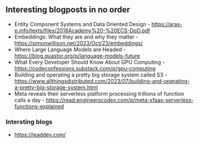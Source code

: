 ## Interesting blogposts in no order

-  	Entity Component Systems and Data Oriented Design - https://aras-p.info/texts/files/2018Academy%20-%20ECS-DoD.pdf
-  	Embeddings: What they are and why they matter - https://simonwillison.net/2023/Oct/23/embeddings/
-  	Where Large Language Models are Headed - https://blog.quastor.org/p/language-models-future
-  	What Every Developer Should Know About GPU Computing - https://codeconfessions.substack.com/p/gpu-computing
-  	Building and operating a pretty big storage system called S3 - https://www.allthingsdistributed.com/2023/07/building-and-operating-a-pretty-big-storage-system.html
-  	Meta reveals their serverless platform processing trillions of function calls a day - https://read.engineerscodex.com/p/meta-xfaas-serverless-functions-explained

### Intersting blogs

- https://leaddev.com/
